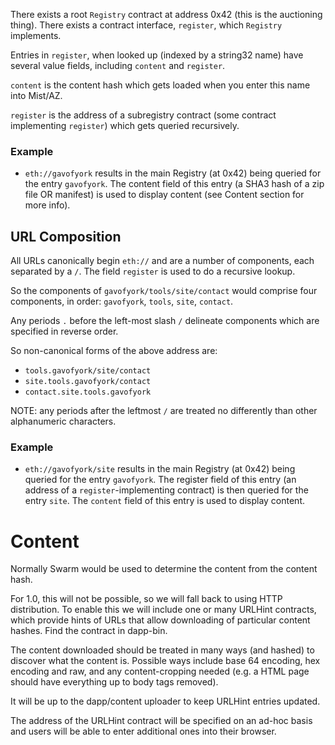 There exists a root `Registry` contract at address 0x42 (this is the auctioning thing). There exists a contract interface, `register`, which `Registry` implements.

Entries in `register`, when looked up (indexed by a string32 name) have several value fields, including `content` and `register`.

`content` is the content hash which gets loaded when you enter this name into Mist/AZ.

`register` is the address of a subregistry contract (some contract implementing `register`) which gets queried recursively.

### Example

- `eth://gavofyork` results in the main Registry (at 0x42) being queried for the entry `gavofyork`. The content field of this entry (a SHA3 hash of a zip file OR manifest) is used to display content (see Content section for more info).

## URL Composition

All URLs canonically begin `eth://` and are a number of components, each separated by a `/`. The field `register` is used to do a recursive lookup.

So the components of `gavofyork/tools/site/contact` would comprise four components, in order: `gavofyork`, `tools`, `site`, `contact`. 

Any periods `.` before the left-most slash `/` delineate components which are specified in reverse order. 

So non-canonical forms of the above address are:

- `tools.gavofyork/site/contact`
- `site.tools.gavofyork/contact`
- `contact.site.tools.gavofyork`

NOTE: any periods after the leftmost `/` are treated no differently than other alphanumeric characters.

### Example

- `eth://gavofyork/site` results in the main Registry (at 0x42) being queried for the entry `gavofyork`. The register field of this entry (an address of a `register`-implementing contract) is then queried for the entry `site`. The `content` field of this entry is used to display content.

# Content

Normally Swarm would be used to determine the content from the content hash.

For 1.0, this will not be possible, so we will fall back to using HTTP distribution. To enable this we will include one or many URLHint contracts, which provide hints of URLs that allow downloading of particular content hashes. Find the contract in dapp-bin.

The content downloaded should be treated in many ways (and hashed) to discover what the content is. Possible ways include base 64 encoding, hex encoding and raw, and any content-cropping needed (e.g. a HTML page should have everything up to body tags removed).

It will be up to the dapp/content uploader to keep URLHint entries updated.

The address of the URLHint contract will be specified on an ad-hoc basis and users will be able to enter additional ones into their browser.

